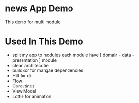 # news App Demo 
This demo for multi module 
 
# Used In This Demo

* split my app to modules each module have  [ domain - data - presentation ] module 
* clean architecutre  
* buildScr for mangae dependencies 
* Hilt for di 
* Flow
* Coroutines 
* View Model 
* Lottie for animation 

